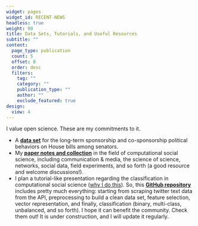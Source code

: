 ```yaml
---
widget: pages
widget_id: RECENT-NEWS
headless: true
weight: 90
title: Data Sets, Tutorials, and Useful Resources
subtitle: ""
content:
  page_type: publication
  count: 5
  offset: 0
  order: desc
  filters:
    tag: ""
    category: ""
    publication_type: ""
    author: ""
    exclude_featured: true
design:
  view: 4
---
```

I value open science. These are my commitments to it.

* A **[data set](https://github.com/hlbao/evolutionofcommunities)** for the long-term sponsorship and co-sponsorship political behaviors on House bills among senators.
* My **[paper notes and collection](https://www.carsonhlbao.com/post/my-random-notes-when-i-read-papers/)** in the field of computational social science, including communication & media, the science of science, networks, social data, field experiments, and so forth (a good resource and welcome discussions!).
* I plan a tutorial-like presentation regarding the classification in computational social science ([why I do this](https://www.carsonhlbao.com/post/classification-you-are-so-important/)). So, this **[GitHub repository](https://github.com/hlbao/classification_in_CSS)** includes pretty much everything: starting from scraping twitter text data from the API, preprocessing to build a clean data set, feature selection, vector representation, and finally, classification (binary, multi-class, unbalanced, and so forth). I hope it can benefit the community. Check them out! It is under construction, and I will update it regularly.